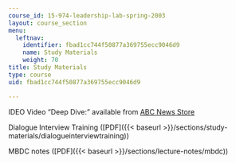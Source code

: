 ```yaml
---
course_id: 15-974-leadership-lab-spring-2003
layout: course_section
menu:
  leftnav:
    identifier: fbad1cc744f50877a369755ecc9046d9
    name: Study Materials
    weight: 70
title: Study Materials
type: course
uid: fbad1cc744f50877a369755ecc9046d9

---
```


IDEO Video “Deep Dive:” available from [ABC News Store](http://www.abcnewsstore.com)

Dialogue Interview Training ([PDF]({{< baseurl >}}/sections/study-materials/dialogueinterviewtraining))

MBDC notes ([PDF]({{< baseurl >}}/sections/lecture-notes/mbdc))